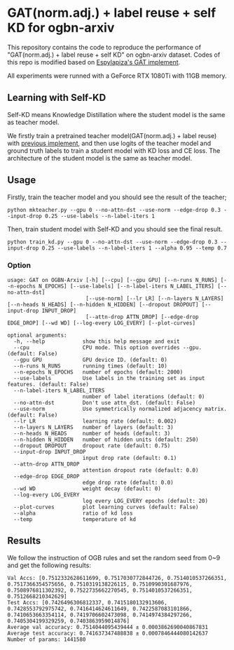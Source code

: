 # GAT(norm.adj.) + label reuse + self KD for ogbn-arxiv

This repository contains the code to reproduce the performance of "GAT(norm.adj.) + label reuse + self KD" on ogbn-arxiv dataset. Codes of this repo is modified based on [Espylapiza's GAT implement](https://github.com/Espylapiza/dgl/tree/master/examples/pytorch/ogb/ogbn-arxiv).

All experiments were runned with a GeForce RTX 1080Ti with 11GB memory.

## Learning with Self-KD

Self-KD means Knowledge Distillation where the student model is the same as teacher model.

We firstly train a pretrained teacher model(GAT(norm.adj.) + label reuse) with [previous implement](https://github.com/Espylapiza/dgl/tree/master/examples/pytorch/ogb/ogbn-arxiv), and then use logits of the teacher model and ground truth labels to train a student model with KD loss and CE loss. The architecture of the student model is the same as teacher model.


## Usage

Firstly, train the teacher model and you should see the result of the teacher;

```
python mkteacher.py --gpu 0 --no-attn-dst --use-norm --edge-drop 0.3 --input-drop 0.25 --use-labels --n-label-iters 1  
```
Then, train student model with Self-KD and you should see the final result.

```
python train_kd.py --gpu 0 --no-attn-dst --use-norm --edge-drop 0.3 --input-drop 0.25 --use-labels --n-label-iters 1 --alpha 0.95 --temp 0.7 
```

### Option

```
usage: GAT on OGBN-Arxiv [-h] [--cpu] [--gpu GPU] [--n-runs N_RUNS] [--n-epochs N_EPOCHS] [--use-labels] [--n-label-iters N_LABEL_ITERS] [--no-attn-dst]
                         [--use-norm] [--lr LR] [--n-layers N_LAYERS] [--n-heads N_HEADS] [--n-hidden N_HIDDEN] [--dropout DROPOUT] [--input-drop INPUT_DROP]
                         [--attn-drop ATTN_DROP] [--edge-drop EDGE_DROP] [--wd WD] [--log-every LOG_EVERY] [--plot-curves]

optional arguments:
  -h, --help            show this help message and exit
  --cpu                 CPU mode. This option overrides --gpu. (default: False)
  --gpu GPU             GPU device ID. (default: 0)
  --n-runs N_RUNS       running times (default: 10)
  --n-epochs N_EPOCHS   number of epochs (default: 2000)
  --use-labels          Use labels in the training set as input features. (default: False)
  --n-label-iters N_LABEL_ITERS
                        number of label iterations (default: 0)
  --no-attn-dst         Don't use attn_dst. (default: False)
  --use-norm            Use symmetrically normalized adjacency matrix. (default: False)
  --lr LR               learning rate (default: 0.002)
  --n-layers N_LAYERS   number of layers (default: 3)
  --n-heads N_HEADS     number of heads (default: 3)
  --n-hidden N_HIDDEN   number of hidden units (default: 250)
  --dropout DROPOUT     dropout rate (default: 0.75)
  --input-drop INPUT_DROP
                        input drop rate (default: 0.1)
  --attn-drop ATTN_DROP
                        attention dropout rate (default: 0.0)
  --edge-drop EDGE_DROP
                        edge drop rate (default: 0.0)
  --wd WD               weight decay (default: 0)
  --log-every LOG_EVERY
                        log every LOG_EVERY epochs (default: 20)
  --plot-curves         plot learning curves (default: False)
  --alpha               ratio of kd loss
  --temp                temperature of kd
```

## Results

We follow the instruction of OGB rules and set the random seed from 0~9 and get the following results:

```
Val Accs: [0.7512332628611699, 0.7517030772844726, 0.7514010537266351, 0.7517366354575656, 0.7510319138226115, 0.7510990301687976, 0.7508976811302392, 0.7522735662270545, 0.7514010537266351, 0.7512668210342629]
Test Accs: [0.7426496306812337, 0.7415180132913606, 0.7428553792975742, 0.7416414624611649, 0.7422587083101866, 0.7410653663354114, 0.7419706602473098, 0.7414974384297266, 0.7405304199329259, 0.7403863959014876]
Average val accuracy: 0.7514044095439444 ± 0.0003862690040867831
Average test accuracy: 0.741637347488838 ± 0.0007846444080142637
Number of params: 1441580
```
